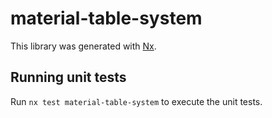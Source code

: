 # material-table-system

This library was generated with [Nx](https://nx.dev).

## Running unit tests

Run `nx test material-table-system` to execute the unit tests.
